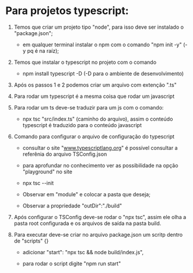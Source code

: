 <h1>Para projetos typescript:</h1>

1. Temos que criar um projeto tipo "node", para isso deve ser instalado o "package.json";

   - em qualquer terminal instalar o npm com o comando "npm init -y" (-y pq é na raíz);

2. Temos que instalar o typescript no projeto com o comando

   - npm install typescript -D (-D para o ambiente de desenvolvimento)
3. Após os passos 1 e 2 podemos criar um arquivo com extenção ".ts"

4. Para rodar um typescript é a mesma coisa que rodar um javascript

5. Para rodar um ts deve-se traduzir para um js com o comando:

   - npx tsc "src/index.ts" (caminho do arquivo), assim o conteúdo typescript é traduzido para o conteúdo javascript

6. Comando para configurar o arquivo de configuração do typescript

   - consultar o site "www.typescriptlang.org" é possível consultar a referênia do arquivo TSConfig.json

   - para aprofundar no conhecimento ver as possibilidade na opção "playground" no site

   - npx tsc --init

   - Observar em "module" e colocar a pasta que deseja;

   - Observar a propriedade "outDir":"./build"

7. Após configurar o TSConfig deve-se rodar o "npx tsc", assim ele olha a pasta root configurada e os arquivos de saída na pasta build.

8. Para executar deve-se criar no arquivo package.json um scritp dentro de "scripts" {}

   - adicionar "start": "npx tsc && node build/index.js",

   - para rodar o script digite "npm run start"
